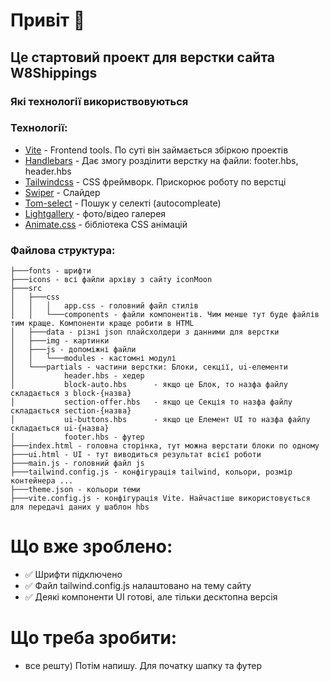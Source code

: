 # Привіт 👋
## Це стартовий проект для верстки сайта W8Shippings

### Які технології використвовуються


### Технології:

- [Vite](https://vitejs.dev/) - Frontend tools. По суті він займається збіркою проектів
- [Handlebars](https://handlebarsjs.com/) - Дає змогу розділити верстку на файли: footer.hbs, header.hbs
- [Tailwindcss](https://tailwindcss.com/docs/installation) - CSS фреймворк. Прискорює роботу по верстці
- [Swiper](https://swiperjs.com/get-started) - Слайдер
- [Tom-select](https://tom-select.js.org/) - Пошук у селекті (autocompleate)
- [Lightgallery](https://www.lightgalleryjs.com/docs/getting-started/) - фото/відео галерея
- [Animate.css](https://animate.style//) - бібліотека CSS анімацій 

### Файлова структура:

```
├───fonts - шрифти
├───icons - всі файли архіву з сайту iconMoon
├───src
│   ├───css
│   │   │   app.css - головний файл стилів
│   │   └───components - файли компонентів. Чим менше тут буде файлів тим краще. Компоненти краще робити в HTML
│   ├───data - різні json плайсхолдери з данними для верстки
│   ├───img - картинки
│   ├───js - допоміжні файли
│   │   └───modules - кастомні модулі
│   └───partials - частини верстки: Блоки, секції, ui-елементи
│           header.hbs - хедер
│           block-auto.hbs      - якщо це Блок, то назфа файлу складається з block-{назва}
│           section-offer.hbs   - якщо це Секція то назфа файлу складається section-{назва}
│           ui-buttons.hbs      - якщо це Елемент UI то назфа файлу складається ui-{назва}
│           footer.hbs - футер
├───index.html - головна сторінка, тут можна верстати блоки по одному
├───ui.html - UI - тут виводиться результат всієї роботи
├───main.js - головний файл js
├───tailwind.config.js - конфігурація tailwind, кольори, розмір контейнера ...
├───theme.json - кольори теми
├───vite.config.js - конфігурація Vite. Найчастіше використовується для передачі даних у шаблон hbs
```

# Що вже зроблено:
 - ✅ Шрифти підключено
 - ✅ Файл tailwind.config.js налаштовано на тему сайту
 - ✅ Деякі компоненти UI готові, але тільки десктопна версія

# Що треба зробити:
 - все решту) Потім напишу. Для початку шапку та футер
